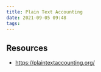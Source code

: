 ```yaml
---
title: Plain Text Accounting
date: 2021-09-05 09:48
tags:
---
```


## Resources

* https://plaintextaccounting.org/
